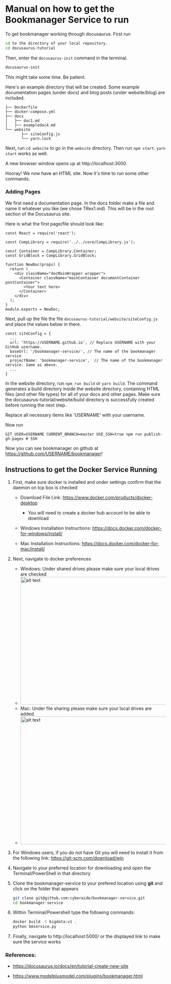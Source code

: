 # Manual on how to get the Bookmanager Service to run

To get bookmanager working through docusaurus. First run

```bash
cd to the directory of your local repository.
cd docusaurus-tutorial
```

Then, enter the ```docusaurus-init``` command in the terminal.

```bash
docusaurus-init
```

This might take some time. Be patient.

Here's an example directory that will be created. Some example
documentation pages (under docs) and blog posts (under website/blog) are
included.

```
├── Dockerfile
├── docker-compose.yml
├── docs
│   ├── doc1.md
│   ├── exampledoc4.md
└── website
       ├── siteConfig.js
       └── yarn.lock
```

Next, run ```cd website``` to go in the ```website``` directory.
Then run ```npm start```. ```yarn start``` works as well.

A new browser window opens up at http://localhost:3000.

Hooray! We now have an HTML site. Now it's time to run some other commands.

### Adding Pages

We first need a documentation page. In the docs folder make a file and
name it whatever you like (we chose TRex1.md). This will be in the root
section of the Docusaurus site.

Here is what the first page/file should look like:

```
const React = require('react');

const CompLibrary = require('../../core/CompLibrary.js');

const Container = CompLibrary.Container;
const GridBlock = CompLibrary.GridBlock;

function NewDoc(props) {
  return (
    <div className="docMainWrapper wrapper">
      <Container className="mainContainer documentContainer postContainer">
        <Your text here>
      </Container>
    </div>
  );
}
module.exports = NewDoc;
```

Next, pull up the file the file
`docusaurus-tutorial/website/siteConfig.js` and place the values below in
there.

```
const siteConfig = {
  ...
  url: 'https://USERNAME.github.io', // Replace USERNAME with your GitHub username.
  baseUrl: '/bookmanager-service/', // The name of the bookmanager service
  projectName: 'bookmanager-service',  // The name of the bookmanager service. Same as above.
  ...
}
```

In the website directory, run ```npm run build``` or ```yarn build```.
The command generates a build directory inside the website directory,
containing HTML files (and other file types) for all of your docs and
other pages. Make sure the docusaurus-tutorial/website/build directory
is successfully created before running the next step.

Replace all necessary items like 'USERNAME' with your username.

Now run 

```
GIT_USER=USERNAME CURRENT_BRANCH=master USE_SSH=true npm run publish-gh-pages # SSH
```

Now you can see bookmanager on github at https://github.com/USERNAME/bookmanager!

## Instructions to get the Docker Service Running


1. First, make sure docker is installed and under settings confirm 
   that the daemon on tcp box is checked
   
   * Download File Link: https://www.docker.com/products/docker-desktop
   
     * You will need to create a docker hub account to be able to download
   
   * Windows Installation Instructions: https://docs.docker.com/docker-for-windows/install/
   * Mac Installation Instructions: https://docs.docker.com/docker-for-mac/install/

2. Next, navigate to docker preferences

   * Windows: Under shared drives please make sure your local drives are checked
   * <img src="https://docs.docker.com/docker-for-windows/images/settings-shared-drives.png" alt="alt text" width="500" height="400">
   * Mac: Under file sharing please make sure your local drives are added. 
   * <img src="https://docs.docker.com/v17.12/docker-for-mac/images/menu/d4m-menu-prefs-fileshare.png" alt="alt text" width="500" height="400">

3. For Windows users, if you do not have Git you will need to install it from the following link: https://git-scm.com/download/win
4. Navigate to your preferred location for downloading and open the Terminal/PowerShell in that directory
5. Clone the bookmanager-service to your prefered location using **git** and click on the folder that appears

   ```bash
   git clone git@github.com:cyberaide/bookmanager-service.git 
   cd bookmanager-service
   ```

5. Within Terminal/Powershell type the following commands: 

   ```bash 
   docker build -t bigdata:v1 .
   python bmservice.py
   ```

6. Finally, navigate to http://localhost:5000/ or the displayed link to make sure the service works

### References: 

* <https://docusaurus.io/docs/en/tutorial-create-new-site>

* <https://www.modelplusmodel.com/plugins/bookmanager.html>
